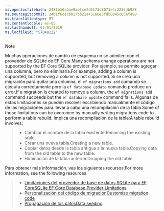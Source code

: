 ```yaml
---
ms.openlocfilehash: 2481b10abae9aefce2d5173d8071e4c2236db928
ms.sourcegitcommit: 24b1f6decbb17bb22a45166e5fdb0845c65af498
ms.translationtype: MT
ms.contentlocale: es-ES
ms.lasthandoff: 03/01/2019
ms.locfileid: "57048222"
---
```


> [!NOTE]
> <span data-ttu-id="9168a-101">Muchas operaciones de cambio de esquema no se admiten con el proveedor de SQLite de EF Core.</span><span class="sxs-lookup"><span data-stu-id="9168a-101">Many schema change operations are not supported by the EF Core SQLite provider.</span></span> <span data-ttu-id="9168a-102">Por ejemplo, se permite agregar una columna, pero no eliminarla.</span><span class="sxs-lookup"><span data-stu-id="9168a-102">For example, adding a column is supported, but removing a column is not supported.</span></span> <span data-ttu-id="9168a-103">Si se crea una migración para quitar una columna, el `ef migrations add` comando se ejecuta correctamente pero la `ef database update` comando produce un error.</span><span class="sxs-lookup"><span data-stu-id="9168a-103">If a migration is created to remove a column, the `ef migrations add` command succeeds but the `ef database update` command fails.</span></span> <span data-ttu-id="9168a-104">Algunas de estas limitaciones se pueden resolver escribiendo manualmente el código de las migraciones para llevar a cabo una recompilación de la tabla.</span><span class="sxs-lookup"><span data-stu-id="9168a-104">Some of these limitations can be overcome by manually writing migrations code to perform a table rebuild.</span></span> <span data-ttu-id="9168a-105">Implica una recompilación de la tabla:</span><span class="sxs-lookup"><span data-stu-id="9168a-105">A table rebuild involves:</span></span>

>* <span data-ttu-id="9168a-106">Cambiar el nombre de la tabla existente.</span><span class="sxs-lookup"><span data-stu-id="9168a-106">Renaming the existing table.</span></span>
>* <span data-ttu-id="9168a-107">Crear una nueva tabla.</span><span class="sxs-lookup"><span data-stu-id="9168a-107">Creating a new table.</span></span>
>* <span data-ttu-id="9168a-108">Copiar datos desde la tabla antigua a la nueva tabla.</span><span class="sxs-lookup"><span data-stu-id="9168a-108">Copying data from the old table to the new table.</span></span>
>* <span data-ttu-id="9168a-109">Eliminación de la tabla anterior.</span><span class="sxs-lookup"><span data-stu-id="9168a-109">Dropping the old table.</span></span>

<span data-ttu-id="9168a-110">Para obtener más información, vea los siguientes recursos:</span><span class="sxs-lookup"><span data-stu-id="9168a-110">For more information, see the following resources:</span></span>
> * [<span data-ttu-id="9168a-111">Limitaciones del proveedor de base de datos SQLite para EF Core</span><span class="sxs-lookup"><span data-stu-id="9168a-111">SQLite EF Core Database Provider Limitations</span></span>](/ef/core/providers/sqlite/limitations)
> * [<span data-ttu-id="9168a-112">Personalización del código de migración</span><span class="sxs-lookup"><span data-stu-id="9168a-112">Customize migration code</span></span>](/ef/core/managing-schemas/migrations/#customize-migration-code)
> * [<span data-ttu-id="9168a-113">Propagación de los datos</span><span class="sxs-lookup"><span data-stu-id="9168a-113">Data seeding</span></span>](/ef/core/modeling/data-seeding)